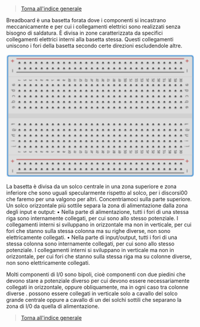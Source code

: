 >[Torna all'indice generale](index.md)

Breadboard è una basetta forata dove i componenti si incastrano meccanicamente e per cui i collegamenti elettrici sono realizzati senza bisogno di saldatura. È divisa in zone caratterizzata da specifici collegamenti elettrici interni alla basetta stessa. Questi collegamenti uniscono i fori della basetta secondo certe direzioni escludendole altre.

<img src="immagine1.png" alt="alt text" width="900">
 
 La basetta è divisa da un solco centrale in una zona superiore e zona   inferiore che sono uguali specularmente rispetto al solco, per i discorsi00 che faremo per una valgono per altri.
Concentriamoci sulla parte superiore.  Un solco orizzontale più sottile separa la zona di alimentazione dalla zona degli input e output:
•	Nella parte di alimentazione, tutti i fori di una stessa riga sono internamente collegati, per cui sono allo stesso potenziale. I collegamenti interni si sviluppano in orizzontale ma non in verticale, per cui fori che stanno sulla stessa colonna ma su righe diverse, non sono elettricamente collegati.
•	Nella parte di input/output, tutti i fori di una stessa colonna sono internamente collegati, per cui sono allo stesso potenziale. I collegamenti interni si sviluppano in verticale ma non in orizzontale, per cui fori che stanno sulla stessa riga ma su colonne diverse, non sono elettricamente collegati.

Molti componenti di I/0 sono bipoli, cioè componenti con due piedini che devono stare a potenziale diverso per cui devono essere necessariamente collegati in orizzontale, oppure obliquamente, ma in ogni caso tra colonne diverse . possono essere collegati in verticale solo a cavallo del solco grande centrale oppure a cavallo di un dei solchi sottili che separano la zona di I/0 da quella di alimentazione.
 

>[Torna all'indice generale](index.md)
